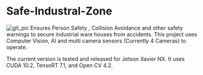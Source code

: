# Safe-Industral-Zone
![git_pic](https://user-images.githubusercontent.com/19869426/193572085-84af4390-dfe1-4c7c-a16e-fd7e2d237bee.png)
Ensures Person Safety , Collision Avoidance and other safety warnings to secure industrial ware houses from accidents. This project uses Computer Vision, AI and multi camera sensors (Currently 4 Cameras) to operate.

The current version is tested and released for Jetson Xavier NX. It uses CUDA 10.2, TensoRT 7.1, and Open CV 4.2.
